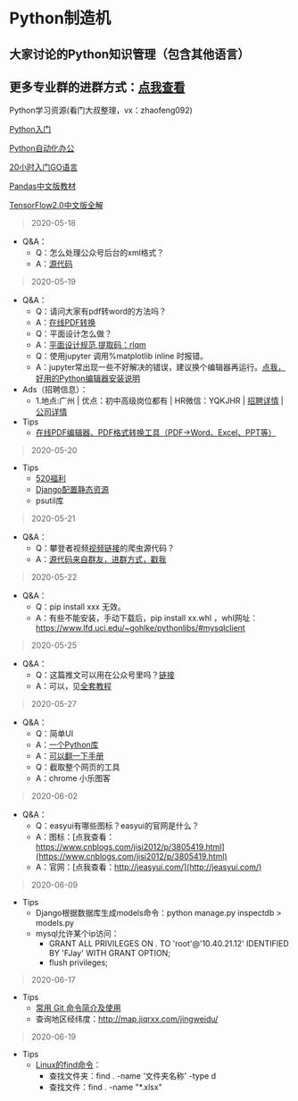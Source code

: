 Python制造机
==


大家讨论的Python知识管理（包含其他语言）
--
更多专业群的进群方式：[点我查看](https://mp.weixin.qq.com/s/6y0lVqn4WNFWmAHzQLRW5A)
--

Python学习资源(看门大叔整理，vx：zhaofeng092)

[Python入门](http://t.cn/A6AA7ZnS)

[Python自动化办公](http://t.cn/A6wsEj1R)

[20小时入门GO语言](https://mp.weixin.qq.com/s/2mQFbrPZMQJKrY2eLjOoqQ)

[Pandas中文版教材](https://mp.weixin.qq.com/s/2XS2sLFFG3INEHj9uy2WZQ)

[TensorFlow2.0中文版全解](https://mp.weixin.qq.com/s/rKfWYyJHdhCMtKU_HrlMmg)



> 2020-05-18
- Q&A：
    - Q：怎么处理公众号后台的xml格式？
    - A：[源代码](https://mp.weixin.qq.com/s/xAxcJJivyGdmqiNT-AvWFw)
    
> 2020-05-19
- Q&A：
    - Q：请问大家有pdf转word的方法吗？
    - A：[在线PDF转换](https://mp.weixin.qq.com/s/v1-utNxjncj3s3a_h2ZxNQ)
    - Q：平面设计怎么做？
    - A：[平面设计规范,提取码：rlqm](https://pan.baidu.com/s/1fN7oimiYAYT-tqpxrRv9bg)
    - Q：使用jupyter 调用%matplotlib inline  时报错。
    - A：jupyter常出现一些不好解决的错误，建议换个编辑器再运行。[点我，好用的Python编辑器安装说明](https://mp.weixin.qq.com/s/Tl6cmhA31ePDKrzcicEkuw)
- Ads（招聘信息）：
    - 1.地点:广州 | 优点：初中高级岗位都有 | HR微信：YQKJHR | [招聘详情](https://www.lagou.com/gongsi/475744.html) | [公司详情](http://www.yueqiangz.com/)
- Tips
    - [在线PDF编辑器、PDF格式转换工具（PDF→Word、Excel、PPT等）](https://mp.weixin.qq.com/s/v1-utNxjncj3s3a_h2ZxNQ)

> 2020-05-20
- Tips
    - [520福利](https://mp.weixin.qq.com/s/AfovYQ5eIWdoZzhcStmrDw)
    - [Django配置静态资源](http://t.cn/A62wwlh3)
    - psutil库
    
> 2020-05-21
- Q&A：
    - Q：攀登者视频[视频链接](https://www.bilibili.com/video/BV15E411P7ey?p=2)的爬虫源代码？
    - A：[源代码](http://t.cn/A622qYVl)[来自群友，进群方式，戳我](https://mp.weixin.qq.com/s/6y0lVqn4WNFWmAHzQLRW5A)

> 2020-05-22
- Q&A：
    - Q：pip install xxx 无效。
    - A：有些不能安装，手动下载后，pip install xx.whl ，whl网址：https://www.lfd.uci.edu/~gohlke/pythonlibs/#mysqlclient
    
> 2020-05-25
- Q&A：
    - Q：这篇推文可以用在公众号里吗？[链接](https://mp.weixin.qq.com/s/mA-GG69kQwxk8CFuMY6NQg)
    - A：可以，见[全套教程](https://mp.weixin.qq.com/s/xAxcJJivyGdmqiNT-AvWFw)

> 2020-05-27
- Q&A：
    - Q：简单UI
    - A：[一个Python库](https://towardsdatascience.com/learn-how-to-quickly-create-uis-in-python-a97ae1394d5)
    - A：[可以翻一下手册](https://github.com/PySimpleGUI/PySimpleGUI)
    - Q：截取整个网页的工具
    - A：chrome 小乐图客

> 2020-06-02
- Q&A：
    - Q：easyui有哪些图标？easyui的官网是什么？
    - A：图标：[点我查看：https://www.cnblogs.com/jisi2012/p/3805419.html](https://www.cnblogs.com/jisi2012/p/3805419.html)
    - A：官网：[点我查看：http://jeasyui.com/](http://jeasyui.com/)

> 2020-06-09
- Tips
    - Django根据数据库生成models命令：python manage.py inspectdb > models.py
    - mysql允许某个ip访问：
        - GRANT ALL PRIVILEGES ON *.* TO 'root'@'10.40.21.12' IDENTIFIED BY 'FJay' WITH GRANT OPTION;
        - flush privileges;

> 2020-06-17
- Tips
    - [常用 Git 命令简介及使用](https://hezhiqiang.gitbook.io/about-the-author/yun-wei-gong-ju-shi-yong/untitled)
    - 查询地区经纬度：http://map.jiqrxx.com/jingweidu/
    
> 2020-06-19
- Tips
    - [Linux的find命令](https://www.cnblogs.com/jiftle/p/9707518.html)：
        - 查找文件夹：find . -name '文件夹名称' -type d
        - 查找文件：find . -name "*.xlsx"